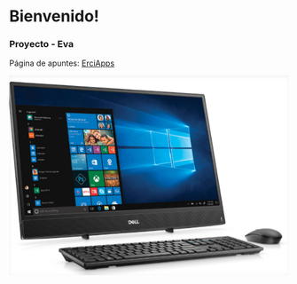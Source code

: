 # Bienvenido!
### Proyecto - Eva
Página de apuntes: [ErciApps](https://erciapps.sytes.net)

![ordenador.png](img/ordenador.png)
